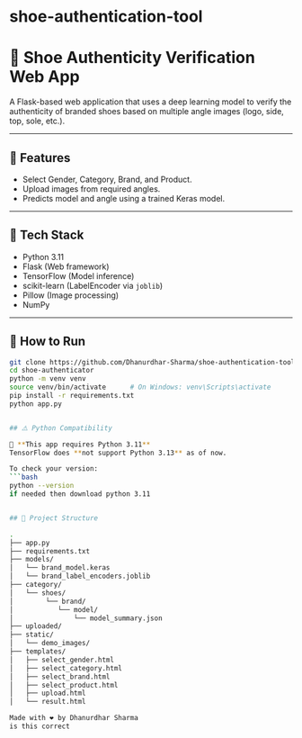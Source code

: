 # shoe-authentication-tool
# 👟 Shoe Authenticity Verification Web App

A Flask-based web application that uses a deep learning model to verify the authenticity of branded shoes based on multiple angle images (logo, side, top, sole, etc.).

---

## 🔧 Features

- Select Gender, Category, Brand, and Product.
- Upload images from required angles.
- Predicts model and angle using a trained Keras model.

---

## 🧠 Tech Stack

- Python 3.11
- Flask (Web framework)
- TensorFlow (Model inference)
- scikit-learn (LabelEncoder via `joblib`)
- Pillow (Image processing)
- NumPy

---

## 🚀 How to Run


```bash
git clone https://github.com/Dhanurdhar-Sharma/shoe-authentication-tool.git
cd shoe-authenticator
python -m venv venv
source venv/bin/activate      # On Windows: venv\Scripts\activate
pip install -r requirements.txt
python app.py


## ⚠️ Python Compatibility

📌 **This app requires Python 3.11**  
TensorFlow does **not support Python 3.13** as of now.

To check your version:
```bash
python --version
if needed then download python 3.11


## 📁 Project Structure

.
├── app.py
├── requirements.txt
├── models/
│   └── brand_model.keras
│   └── brand_label_encoders.joblib
├── category/
│   └── shoes/
│        └── brand/
│           └── model/
│               └── model_summary.json
├── uploaded/
├── static/
│   └── demo_images/
├── templates/
│   ├── select_gender.html
│   ├── select_category.html
│   ├── select_brand.html
│   ├── select_product.html
│   ├── upload.html
│   └── result.html

Made with ❤️ by Dhanurdhar Sharma
is this correct

